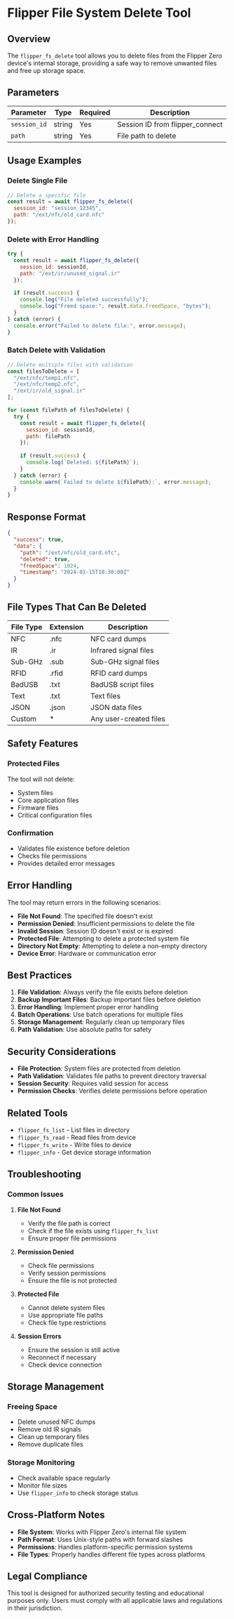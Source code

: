# Flipper File System Delete Tool

## Overview

The `flipper_fs_delete` tool allows you to delete files from the Flipper Zero device's internal storage, providing a safe way to remove unwanted files and free up storage space.

## Parameters

| Parameter | Type | Required | Description |
|-----------|------|----------|-------------|
| `session_id` | string | Yes | Session ID from flipper_connect |
| `path` | string | Yes | File path to delete |

## Usage Examples

### Delete Single File
```javascript
// Delete a specific file
const result = await flipper_fs_delete({
  session_id: "session_12345",
  path: "/ext/nfc/old_card.nfc"
});
```

### Delete with Error Handling
```javascript
try {
  const result = await flipper_fs_delete({
    session_id: sessionId,
    path: "/ext/ir/unused_signal.ir"
  });
  
  if (result.success) {
    console.log("File deleted successfully");
    console.log("Freed space:", result.data.freedSpace, "bytes");
  }
} catch (error) {
  console.error("Failed to delete file:", error.message);
}
```

### Batch Delete with Validation
```javascript
// Delete multiple files with validation
const filesToDelete = [
  "/ext/nfc/temp1.nfc",
  "/ext/nfc/temp2.nfc",
  "/ext/ir/old_signal.ir"
];

for (const filePath of filesToDelete) {
  try {
    const result = await flipper_fs_delete({
      session_id: sessionId,
      path: filePath
    });
    
    if (result.success) {
      console.log(`Deleted: ${filePath}`);
    }
  } catch (error) {
    console.warn(`Failed to delete ${filePath}:`, error.message);
  }
}
```

## Response Format

```json
{
  "success": true,
  "data": {
    "path": "/ext/nfc/old_card.nfc",
    "deleted": true,
    "freedSpace": 1024,
    "timestamp": "2024-01-15T10:30:00Z"
  }
}
```

## File Types That Can Be Deleted

| File Type | Extension | Description |
|-----------|-----------|-------------|
| NFC | .nfc | NFC card dumps |
| IR | .ir | Infrared signal files |
| Sub-GHz | .sub | Sub-GHz signal files |
| RFID | .rfid | RFID card dumps |
| BadUSB | .txt | BadUSB script files |
| Text | .txt | Text files |
| JSON | .json | JSON data files |
| Custom | * | Any user-created files |

## Safety Features

### Protected Files
The tool will not delete:
- System files
- Core application files
- Firmware files
- Critical configuration files

### Confirmation
- Validates file existence before deletion
- Checks file permissions
- Provides detailed error messages

## Error Handling

The tool may return errors in the following scenarios:

- **File Not Found**: The specified file doesn't exist
- **Permission Denied**: Insufficient permissions to delete the file
- **Invalid Session**: Session ID doesn't exist or is expired
- **Protected File**: Attempting to delete a protected system file
- **Directory Not Empty**: Attempting to delete a non-empty directory
- **Device Error**: Hardware or communication error

## Best Practices

1. **File Validation**: Always verify the file exists before deletion
2. **Backup Important Files**: Backup important files before deletion
3. **Error Handling**: Implement proper error handling
4. **Batch Operations**: Use batch operations for multiple files
5. **Storage Management**: Regularly clean up temporary files
6. **Path Validation**: Use absolute paths for safety

## Security Considerations

- **File Protection**: System files are protected from deletion
- **Path Validation**: Validates file paths to prevent directory traversal
- **Session Security**: Requires valid session for access
- **Permission Checks**: Verifies delete permissions before operation

## Related Tools

- `flipper_fs_list` - List files in directory
- `flipper_fs_read` - Read files from device
- `flipper_fs_write` - Write files to device
- `flipper_info` - Get device storage information

## Troubleshooting

### Common Issues

1. **File Not Found**
   - Verify the file path is correct
   - Check if the file exists using `flipper_fs_list`
   - Ensure proper file permissions

2. **Permission Denied**
   - Check file permissions
   - Verify session permissions
   - Ensure the file is not protected

3. **Protected File**
   - Cannot delete system files
   - Use appropriate file paths
   - Check file type restrictions

4. **Session Errors**
   - Ensure the session is still active
   - Reconnect if necessary
   - Check device connection

## Storage Management

### Freeing Space
- Delete unused NFC dumps
- Remove old IR signals
- Clean up temporary files
- Remove duplicate files

### Storage Monitoring
- Check available space regularly
- Monitor file sizes
- Use `flipper_info` to check storage status

## Cross-Platform Notes

- **File System**: Works with Flipper Zero's internal file system
- **Path Format**: Uses Unix-style paths with forward slashes
- **Permissions**: Handles platform-specific permission systems
- **File Types**: Properly handles different file types across platforms

## Legal Compliance

This tool is designed for authorized security testing and educational purposes only. Users must comply with all applicable laws and regulations in their jurisdiction.
